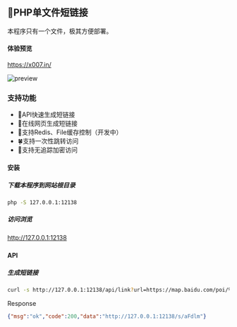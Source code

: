## 🔗PHP单文件短链接

本程序只有一个文件，极其方便部署。

#### 体验预览

<https://x007.in/>



![preview](https://raw.githubusercontent.com/ellermister/shorturl/master/preview.png)

### 支持功能

- 🌵API快速生成短链接
- 🌱在线网页生成短链接
- 🍄支持Redis、File缓存控制（开发中）
- 🍀支持一次性跳转访问
- 🍁支持无追踪加密访问



#### 安装

##### 下载本程序到网站根目录

```bash
php -S 127.0.0.1:12138
```

##### 访问浏览

http://127.0.0.1:12138

##### 

#### API

##### 生成短链接

```bash
curl -s http://127.0.0.1:12138/api/link?url=https://map.baidu.com/poi/%E4%B9%9D%E9%BE%99%E5%85%AC%E5%9B%AD/@12713897.395906774,2531599.1717763273,15.45z
```

Response

```json
{"msg":"ok","code":200,"data":"http://127.0.0.1:12138/s/aFdlm"}
```

